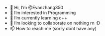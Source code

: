 - 👋 Hi, I’m @Evanzhang350
- 👀 I’m interested in Programming
- 🌱 I’m currently learning c++
- 💞️ I’m looking to collaborate on nothing rn :D
- 📫 How to reach me (sorry dont have any)

<!---
Evanzhang350/Evanzhang350 is a ✨ special ✨ repository because its `README.md` (this file) appears on your GitHub profile.
You can click the Preview link to take a look at your changes.
--->
